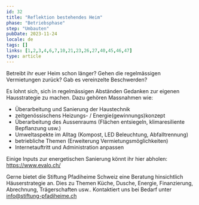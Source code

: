 ```yaml
---
id: 32
title: "Reflektion bestehendes Heim"
phase: "Betriebsphase"
step: "Umbauten"
pubDate: 2023-11-24
locale: de
tags: []
links: [1,2,3,4,6,7,10,21,23,26,27,40,45,46,47]
type: article
---
```


Betreibt ihr euer Heim schon länger? Gehen die regelmässigen Vermietungen zurück? Gab es vereinzelte Beschwerden?

Es lohnt sich, sich in regelmässigen Abständen Gedanken zur eigenen Hausstrategie zu machen. Dazu gehören Massnahmen wie:

- Überarbeitung und Sanierung der Haustechnik
- zeitgenössischens Heizungs- / Energie(gewinnungs)konzept
- Überarbeitung des Aussenraums (Flächen entsiegeln, klimaresiliente Bepflanzung usw.)
- Umweltaspekte im Alltag (Kompost, LED Beleuchtung, Abfalltrennung)
- betriebliche Themen (Erweiterung Vermietungsmöglichkeiten)
- Internetauftritt und Administration anpassen

Einige Inputs zur energetischen Sanierung könnt ihr hier abholen: https://www.evalo.ch/

Gerne bietet die Stiftung Pfadiheime Schweiz eine Beratung hinsichtlich Häuserstrategie an. Dies zu Themen Küche, Dusche, Energie, Finanzierung, Abrechnung, Trägerschaften usw.. Kontaktiert uns bei Bedarf unter info@stiftung-pfadiheime.ch
